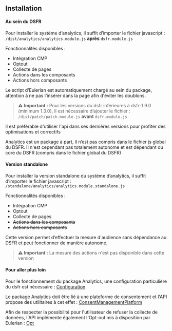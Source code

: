 ## Installation

#### Au sein du DSFR

Pour installer le système d’analytics, il suffit d’importer le fichier javascript :
`/dist/analytics/analytics.module.js` **après** `dsfr.module.js`

Fonctionnalités disponibles :
- Intégration CMP
- Optout
- Collecte de pages
- Actions dans les composants
- Actions hors composants

Le script d’Eulerian est automatiquement chargé au sein du package, attention à ne pas l’insérer dans la page afin d'éviter les doublons.

> **⚠️ Important :** 
> Pour les versions du dsfr inférieures à dsfr-1.9.0 (minimum 1.3.0), il est nécessaire d’ajouter le fichier : `/dist/patch/patch.module.js` **avant** `dsfr.module.js`

Il est préférable d'utiliser l'api dans ses dernières versions pour profiter des optimisations et correctifs

Analytics est un package à part, il n’est pas compris dans le fichier js global du DSFR. Il n'est cependant pas totalement autonome et est dépendant du core du DSFR (compris dans le fichier global du DSFR)

#### Version standalone

Pour installer la version standalone du système d’analytics, il suffit d’importer le fichier javascript :
`/standalone/analytics/analytics.module.standalone.js`

Fonctionnalités disponibles :
- Intégration CMP
- Optout
- Collecte de pages
- ~~Actions dans les composants~~
- ~~Actions hors composants~~

Cette version permet d’effectuer la mesure d'audience sans dépendance au DSFR et peut fonctionner de manière autonome.

> **⚠️ Important :**
> La mesure des actions n'est pas disponible dans cette version

#### Pour aller plus loin

Pour le fonctionnement du package Analytics, une configuration particulière du dsfr est nécessaire :
[Configuration](installation/configuration.md)

Le package Analytics doit être lié à une plateforme de consentement et l'API propose des utilitaires à cet effet : [ConsentManagementPlatform](installation/cmp.md)

Afin de respecter la possibilité pour l'utilisateur de refuser la collecte de données, l'API implémente également l'Opt-out mis à disposition par Eulerian : [Opt](installation/opt.md)
